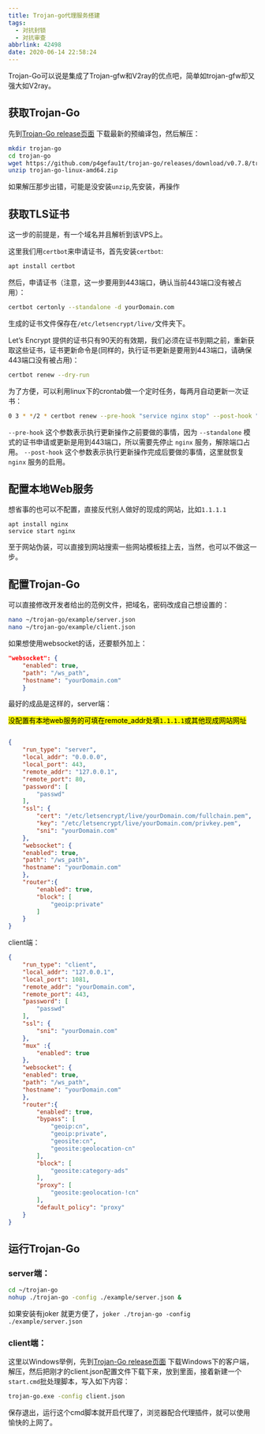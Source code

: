 ```yaml
---
title: Trojan-go代理服务搭建
tags:
  - 对抗封锁
  - 对抗审查
abbrlink: 42498
date: 2020-06-14 22:58:24
---
```


Trojan-Go可以说是集成了Trojan-gfw和V2ray的优点吧，简单如trojan-gfw却又强大如V2ray。

<!-- more -->

## 获取Trojan-Go

先到[Trojan-Go release页面](https://github.com/p4gefau1t/trojan-go/releases) 下载最新的预编译包，然后解压：

```bash
mkdir trojan-go
cd trojan-go
wget https://github.com/p4gefau1t/trojan-go/releases/download/v0.7.8/trojan-go-linux-amd64.zip
unzip trojan-go-linux-amd64.zip
```

如果解压那步出错，可能是没安装`unzip`,先安装，再操作

## 获取TLS证书

这一步的前提是，有一个域名并且解析到该VPS上。

这里我们用`certbot`来申请证书，首先安装`certbot`:

```bash
apt install certbot
```

然后，申请证书（注意，这一步要用到443端口，确认当前443端口没有被占用）：

```bash
certbot certonly --standalone -d yourDomain.com
```

生成的证书文件保存在`/etc/letsencrypt/live/`文件夹下。

Let’s Encrypt 提供的证书只有90天的有效期，我们必须在证书到期之前，重新获取这些证书，证书更新命令是(同样的，执行证书更新是要用到443端口，请确保443端口没有被占用)：

```bash
certbot renew --dry-run
```

为了方便，可以利用linux下的crontab做一个定时任务，每两月自动更新一次证书：

```bash
0 3 * */2 * certbot renew --pre-hook "service nginx stop" --post-hook "service nginx start"
```

`--pre-hook` 这个参数表示执行更新操作之前要做的事情，因为 `--standalone` 模式的证书申请或更新是用到443端口，所以需要先停止 `nginx` 服务，解除端口占用。 `--post-hook` 这个参数表示执行更新操作完成后要做的事情，这里就恢复 `nginx` 服务的启用。

## 配置本地Web服务

想省事的也可以不配置，直接反代别人做好的现成的网站，比如`1.1.1.1` 

```
apt install nginx
service start nginx
```

至于网站伪装，可以直接到网站搜索一些网站模板挂上去，当然，也可以不做这一步。

## 配置Trojan-Go

可以直接修改开发者给出的范例文件，把域名，密码改成自己想设置的：

```bash
nano ~/trojan-go/example/server.json
nano ~/trojan-go/example/client.json
```

如果想使用websocket的话，还要额外加上：

```json
"websocket": {
    "enabled": true,
    "path": "/ws_path",
    "hostname": "yourDomain.com"
    }
```

最好的成品是这样的，server端：

 <mark>没配置有本地web服务的可填在remote_addr处填`1.1.1.1`或其他现成网站网址</mark>

```json

{
    "run_type": "server",
    "local_addr": "0.0.0.0",
    "local_port": 443,
    "remote_addr": "127.0.0.1",
    "remote_port": 80,
    "password": [
        "passwd"
    ],
    "ssl": {
        "cert": "/etc/letsencrypt/live/yourDomain.com/fullchain.pem",
        "key": "/etc/letsencrypt/live/yourDomain.com/privkey.pem",
        "sni": "yourDomain.com"
    },
    "websocket": {
    "enabled": true,
    "path": "/ws_path",
    "hostname": "yourDomain.com"
    },
    "router":{
        "enabled": true,
        "block": [
            "geoip:private"
        ]
    }
}

```

client端：

```json
{
    "run_type": "client",
    "local_addr": "127.0.0.1",
    "local_port": 1081,
    "remote_addr": "yourDomain.com",
    "remote_port": 443,
    "password": [
        "passwd"
    ],
    "ssl": {
        "sni": "yourDomain.com"
    },
    "mux" :{
        "enabled": true
    },
    "websocket": {
    "enabled": true,
    "path": "/ws_path",
    "hostname": "yourDomain.com"
    },
    "router":{
        "enabled": true,
        "bypass": [
            "geoip:cn",
            "geoip:private",
            "geosite:cn",
            "geosite:geolocation-cn"
        ],
        "block": [
            "geosite:category-ads"
        ],
        "proxy": [
            "geosite:geolocation-!cn"
        ],
        "default_policy": "proxy"
    }
}
```

## 运行Trojan-Go

### server端：

```bash
cd ~/trojan-go
nohup ./trojan-go -config ./example/server.json &
```

如果安装有joker 就更方便了，`joker ./trojan-go -config ./example/server.json`

### client端：

这里以Windows举例，先到[Trojan-Go release页面](https://github.com/p4gefau1t/trojan-go/releases) 下载Windows下的客户端，解压，然后把刚才的client.json配置文件下载下来，放到里面，接着新建一个`start.cmd`批处理脚本，写入如下内容：

```bash
trojan-go.exe -config client.json
```

保存退出，运行这个cmd脚本就开启代理了，浏览器配合代理插件，就可以使用愉快的上网了。

